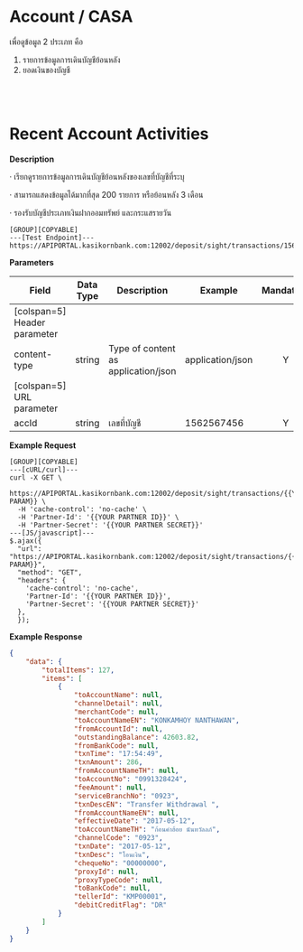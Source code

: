 # **Account / CASA**

เพื่อดูข้อมูล 2 ประเภท คือ

1. รายการข้อมูลการเดินบัญชีย้อนหลัง
2. ยอดเงินของบัญชี

<br />
<br />

# Recent Account Activities

**Description**

· เรียกดูรายการข้อมูลการเดินบัญชีย้อนหลังของเลขที่บัญชีที่ระบุ

· สามารถแสดงข้อมูลได้มากที่สุด 200 รายการ หรือย้อนหลัง 3 เดือน

· รองรับบัญชีประเภทเงินฝากออมทรัพย์ และกระแสรายวัน

```
[GROUP][COPYABLE]
---[Test Endpoint]---
https://APIPORTAL.kasikornbank.com:12002/deposit/sight/transactions/1562567456
```

**Parameters**

| Field                        | Data Type | Description                         | Example          | Mandatory |
| ---------------------------- | --------- | ----------------------------------- | ---------------- | :-------: |
| [colspan=5] Header parameter |
| content-type                 | string    | Type of content as application/json | application/json |     Y     |
| [colspan=5] URL parameter    |
| accId                        | string    | เลขที่บัญชี                         | 1562567456       |     Y     |

**Example Request**

```
[GROUP][COPYABLE]
---[cURL/curl]---
curl -X GET \
 https://APIPORTAL.kasikornbank.com:12002/deposit/sight/transactions/{{YOUR PARAM}} \
  -H 'cache-control': 'no-cache' \
  -H 'Partner-Id': '{{YOUR PARTNER ID}}' \
  -H 'Partner-Secret': '{{YOUR PARTNER SECRET}}'
---[JS/javascript]---
$.ajax({
  "url": "https://APIPORTAL.kasikornbank.com:12002/deposit/sight/transactions/{{YOUR PARAM}}",
  "method": "GET",
  "headers": {
    'cache-control': 'no-cache',
    'Partner-Id': '{{YOUR PARTNER ID}}',
    'Partner-Secret': '{{YOUR PARTNER SECRET}}'
  },
  });
```

**Example Response**

```json
{
    "data": {
        "totalItems": 127,
        "items": [
            {
                "toAccountName": null,
                "channelDetail": null,
                "merchantCode": null,
                "toAccountNameEN": "KONKAMHOY NANTHAWAN",
                "fromAccountId": null,
                "outstandingBalance": 42603.82,
                "fromBankCode": null,
                "txnTime": "17:54:49",
                "txnAmount": 286,
                "fromAccountNameTH": null,
                "toAccountNo": "0991328424",
                "feeAmount": null,
                "serviceBranchNo": "0923",
                "txnDescEN": "Transfer Withdrawal ",
                "fromAccountNameEN": null,
                "effectiveDate": "2017-05-12",
                "toAccountNameTH": "ก้อนคำฮ้อย นันทวัลลภ์",
                "channelCode": "0923",
                "txnDate": "2017-05-12",
                "txnDesc": "โอนเงิน",
                "chequeNo": "00000000",
                "proxyId": null,
                "proxyTypeCode": null,
                "toBankCode": null,
                "tellerId": "KMP00001",
                "debitCreditFlag": "DR"
            }
        ]
    }
}
```

